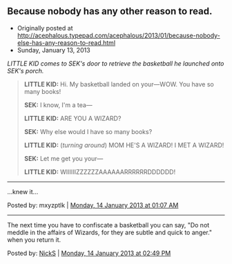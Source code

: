 ## Because nobody has any other reason to read.

 * Originally posted at http://acephalous.typepad.com/acephalous/2013/01/because-nobody-else-has-any-reason-to-read.html
 * Sunday, January 13, 2013

_LITTLE KID comes to SEK's door to retrieve the basketball he launched onto SEK's porch._

> **LITTLE KID:** Hi. My basketball landed on your—WOW. You have so many books!
> 
> **SEK:** I know, I'm a tea—
> 
> **LITTLE KID:** ARE YOU A WIZARD?
> 
> **SEK:** Why else would I have so many books?
> 
> **LITTLE KID:** (_turning around_) MOM HE'S A WIZARD! I MET A WIZARD!
> 
> **SEK:** Let me get you your—
> 
> **LITTLE KID:** WIIIIIIZZZZZZAAAAAARRRRRRDDDDDD!

* * *

...knew it...

Posted by: mxyzptlk | [Monday, 14 January 2013 at 01:07 AM](http://acephalous.typepad.com/acephalous/2013/01/because-nobody-else-has-any-reason-to-read.html?cid=6a00d8341c2df453ef017d3fe74f01970c#comment-6a00d8341c2df453ef017d3fe74f01970c)

* * *

The next time you have to confiscate a basketball you can say, "Do not meddle in the affairs of Wizards, for they are subtle and quick to anger." when you return it.

Posted by: [NickS](http://www.beforeyoulisten.com) | [Monday, 14 January 2013 at 02:49 PM](http://acephalous.typepad.com/acephalous/2013/01/because-nobody-else-has-any-reason-to-read.html?cid=6a00d8341c2df453ef017d3ff2bd58970c#comment-6a00d8341c2df453ef017d3ff2bd58970c)

